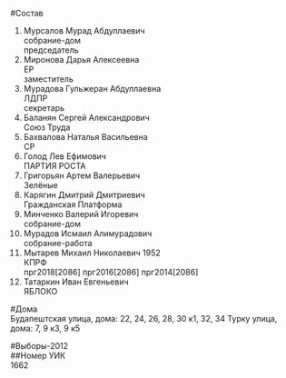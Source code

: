 #Состав  
1. Мурсалов Мурад Абдуллаевич  
    собрание-дом  
    председатель  
2. Миронова Дарья Алексеевна  
    ЕР  
    заместитель  
3. Мурадова Гульжеран Абдуллаевна  
    ЛДПР  
    секретарь  
4. Баланян Сергей Александрович  
    Союз Труда  
5. Бахвалова Наталья Васильевна  
    СР  
6. Голод Лев Ефимович  
    ПАРТИЯ РОСТА  
7. Григорьян Артем Валерьевич  
    Зелёные  
8. Карягин Дмитрий Дмитриевич  
    Гражданская Платформа  
9. Минченко Валерий Игоревич  
    собрание-дом  
10. Мурадов Исмаил Алимурадович  
    собрание-работа  
11. Мытарев Михаил Николаевич 1952  
    КПРФ  
    прг2018[2086] прг2016[2086] прг2014[2086]  
12. Татаркин Иван Евгеньевич  
    ЯБЛОКО  
  
#Дома  
Будапештская улица, дома: 22, 24, 26, 28, 30 к1, 32, 34 Турку улица, дома: 7, 9 к3, 9 к5  
  
#Выборы-2012  
##Номер УИК  
1662  
